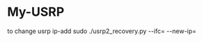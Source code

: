 # My-USRP
to change usrp ip-add
sudo ./usrp2_recovery.py --ifc=<Interface> --new-ip=<New IP address>
